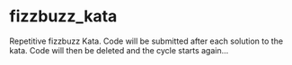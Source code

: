 # fizzbuzz_kata

Repetitive fizzbuzz Kata. Code will be submitted after each solution to the kata. Code will then be deleted and the cycle starts again...
